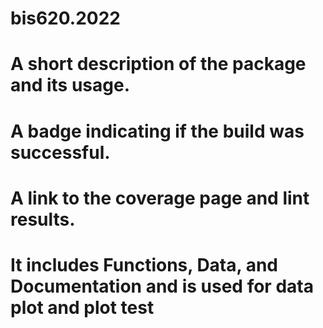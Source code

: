 # bis620.2022

# A short description of the package and its usage.
# A badge indicating if the build was successful.
# A link to the coverage page and lint results.

# It includes Functions, Data, and Documentation and is used for data plot and plot test
